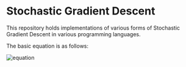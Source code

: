 # Stochastic Gradient Descent

This repository holds implementations of various forms of Stochastic Gradient Descent in various programming languages.

The basic equation is as follows: 

![equation](http://bit.ly/1XCqCFI)
